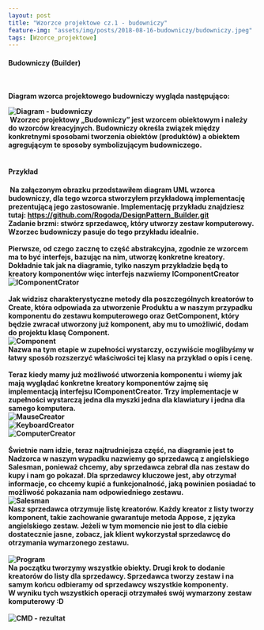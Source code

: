 ```yaml
---
layout: post
title: "Wzorzce projektowe cz.1 - budowniczy"
feature-img: "assets/img/posts/2018-08-16-budowniczy/budowniczy.jpeg"
tags: [Wzorce_projektowe]
---
```


<h4 class="text-success">Budowniczy (Builder)<h4>
<br>
<p class="base-font-size">Diagram wzorca projektowego budowniczy wygląda następująco:</p>
<img class="img-fluid img-thumbnail" src="../../../assets/img/posts/2018-08-16-budowniczy/diagram.jpeg" alt="Diagram - budowniczy">
<br>
<font class="base-font-size">
&nbsp;Wzorzec projektowy „Budowniczy” jest wzorcem obiektowym i należy do wzorców kreacyjnych. Budowniczy określa związek między konkretnymi sposobami tworzenia obiektów (produktów) a obiektem agregującym te sposoby symbolizującym budowniczego.
</font>
<br>
<br>
<h4 class="text-success">Przykład<h4>
<font class="base-font-size">
&nbsp;Na załączonym obrazku przedstawiłem diagram UML wzorca budowniczy, dla tego wzorca stworzyłem przykładową implementację prezentującą jego zastosowanie. Implementację przykładu znajdziesz tutaj:
<a class="base-font-size" href="https://github.com/Rogoda/DesignPattern_Builder.git">
https://github.com/Rogoda/DesignPattern_Builder.git</a> 
<br>
Zadanie brzmi: stwórz sprzedawcę, który utworzy zestaw komputerowy.
<br>
Wzorzec budowniczy pasuje do tego przykładu idealnie.
<br>
<br>
Pierwsze, od czego zacznę to część abstrakcyjna, zgodnie ze wzorcem ma to być interfejs, bazując na nim, utworzę konkretne kreatory. Dokładnie tak jak na diagramie, tylko naszym przykładzie będą to kreatory komponentów więc interfejs nazwiemy IComponentCreator
<br>
<img class="img-fluid img-thumbnail" src="../../../assets/img/posts/2018-08-16-budowniczy/icomponentcreator.jpeg" alt="IComponentCrator">
<br>
<br>
Jak widzisz charakterystyczne metody dla poszczególnych kreatorów to Create, która odpowiada za utworzenie Produktu a w naszym przypadku komponentu do zestawu komputerowego oraz GetComponent, który będzie zwracał utworzony już komponent, aby mu to umożliwić, dodam do projektu klasę Component.
<br>
<img class="img-fluid img-thumbnail" src="../../../assets/img/posts/2018-08-16-budowniczy/component.jpeg" alt="Component">
<br>
Nazwa na tym etapie w zupełności wystarczy, oczywiście moglibyśmy w łatwy sposób rozszerzyć właściwości tej klasy na przykład o opis i cenę. 
<br>
<br>
Teraz kiedy mamy już możliwość utworzenia komponentu i wiemy jak mają wyglądać konkretne kreatory komponentów zajmę się implementacją interfejsu IComponentCreator. Trzy implementacje w zupełności wystarczą jedna dla myszki jedna dla klawiatury i jedna dla samego komputera.
<br>
<img class="img-fluid img-thumbnail" src="../../../assets/img/posts/2018-08-16-budowniczy/mausecreator.jpeg" alt="MauseCreator">
<br>
<img class="img-fluid img-thumbnail" src="../../../assets/img/posts/2018-08-16-budowniczy/keyboardcreator.jpeg" alt="KeyboardCreator">
<br>
<img class="img-fluid img-thumbnail" src="../../../assets/img/posts/2018-08-16-budowniczy/computercreator.jpeg" alt="ComputerCreator">
<br>
<br>
Świetnie nam idzie, teraz najtrudniejsza część, na diagramie jest to Nadzorca w naszym wypadku nazwiemy go sprzedawcą z angielskiego Salesman, ponieważ chcemy, aby sprzedawca zebrał dla nas zestaw do kupy i nam go pokazał.
Dla sprzedawcy kluczowe jest, aby otrzymał informacje, co chcemy kupić a funkcjonalność, jaką powinien posiadać to możliwość pokazania nam odpowiedniego zestawu.
<br>
<img class="img-fluid img-thumbnail" src="../../../assets/img/posts/2018-08-16-budowniczy/salesman.jpeg" alt="Salesman">
<br>
Nasz sprzedawca otrzymuje listę kreatorów. Każdy kreator z listy tworzy komponent, takie zachowanie gwarantuje metoda Appose, z języka angielskiego zestaw. Jeżeli w tym momencie nie jest to dla ciebie dostatecznie jasne, zobacz, jak klient wykorzystał sprzedawcę do otrzymania wymarzonego zestawu.
<br>
<br>
<img class="img-fluid img-thumbnail" src="../../../assets/img/posts/2018-08-16-budowniczy/program.jpeg" alt="Program">
<br> 
Na początku tworzymy wszystkie obiekty. Drugi krok to dodanie kreatorów do listy dla sprzedawcy. Sprzedawca tworzy zestaw i na samym końcu odbieramy od sprzedawcy wszystkie komponenty.
<br>
W wyniku tych wszystkich operacji otrzymałeś swój wymarzony zestaw komputerowy :D
<br>
<br>
<img class="img-fluid img-thumbnail" src="../../../assets/img/posts/2018-08-16-budowniczy/cmd.jpeg" alt="CMD - rezultat">
</font>
